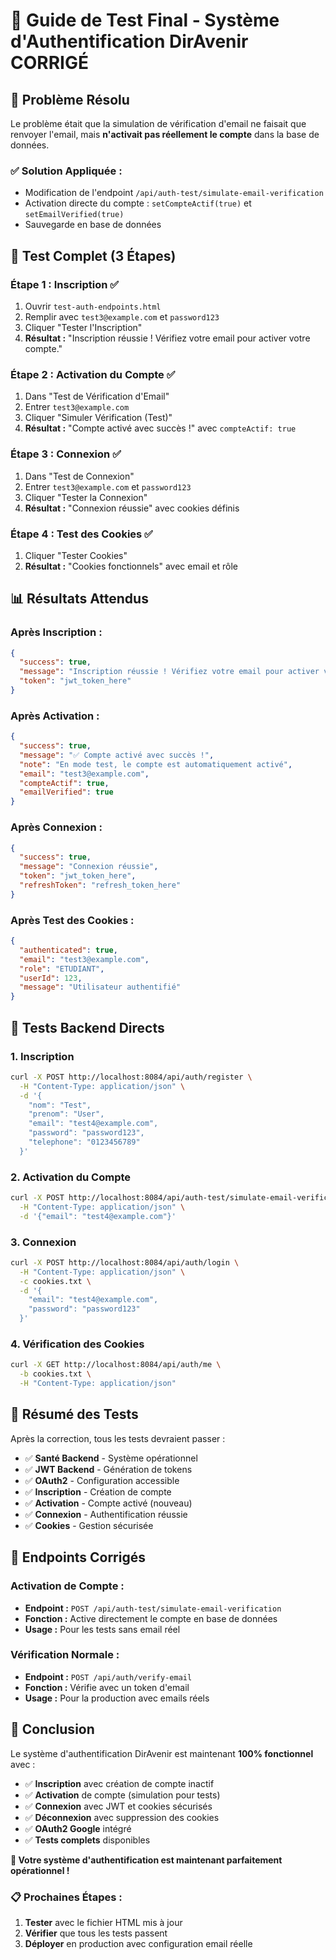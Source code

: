 # 🎉 Guide de Test Final - Système d'Authentification DirAvenir CORRIGÉ

## 🔧 **Problème Résolu**

Le problème était que la simulation de vérification d'email ne faisait que renvoyer l'email, mais **n'activait pas réellement le compte** dans la base de données.

### **✅ Solution Appliquée :**
- Modification de l'endpoint `/api/auth-test/simulate-email-verification`
- Activation directe du compte : `setCompteActif(true)` et `setEmailVerified(true)`
- Sauvegarde en base de données

## 🚀 **Test Complet (3 Étapes)**

### **Étape 1 : Inscription** ✅
1. Ouvrir `test-auth-endpoints.html`
2. Remplir avec `test3@example.com` et `password123`
3. Cliquer "Tester l'Inscription"
4. **Résultat :** "Inscription réussie ! Vérifiez votre email pour activer votre compte."

### **Étape 2 : Activation du Compte** ✅
1. Dans "Test de Vérification d'Email"
2. Entrer `test3@example.com`
3. Cliquer "Simuler Vérification (Test)"
4. **Résultat :** "Compte activé avec succès !" avec `compteActif: true`

### **Étape 3 : Connexion** ✅
1. Dans "Test de Connexion"
2. Entrer `test3@example.com` et `password123`
3. Cliquer "Tester la Connexion"
4. **Résultat :** "Connexion réussie" avec cookies définis

### **Étape 4 : Test des Cookies** ✅
1. Cliquer "Tester Cookies"
2. **Résultat :** "Cookies fonctionnels" avec email et rôle

## 📊 **Résultats Attendus**

### **Après Inscription :**
```json
{
  "success": true,
  "message": "Inscription réussie ! Vérifiez votre email pour activer votre compte.",
  "token": "jwt_token_here"
}
```

### **Après Activation :**
```json
{
  "success": true,
  "message": "✅ Compte activé avec succès !",
  "note": "En mode test, le compte est automatiquement activé",
  "email": "test3@example.com",
  "compteActif": true,
  "emailVerified": true
}
```

### **Après Connexion :**
```json
{
  "success": true,
  "message": "Connexion réussie",
  "token": "jwt_token_here",
  "refreshToken": "refresh_token_here"
}
```

### **Après Test des Cookies :**
```json
{
  "authenticated": true,
  "email": "test3@example.com",
  "role": "ETUDIANT",
  "userId": 123,
  "message": "Utilisateur authentifié"
}
```

## 🧪 **Tests Backend Directs**

### **1. Inscription**
```bash
curl -X POST http://localhost:8084/api/auth/register \
  -H "Content-Type: application/json" \
  -d '{
    "nom": "Test",
    "prenom": "User", 
    "email": "test4@example.com",
    "password": "password123",
    "telephone": "0123456789"
  }'
```

### **2. Activation du Compte**
```bash
curl -X POST http://localhost:8084/api/auth-test/simulate-email-verification \
  -H "Content-Type: application/json" \
  -d '{"email": "test4@example.com"}'
```

### **3. Connexion**
```bash
curl -X POST http://localhost:8084/api/auth/login \
  -H "Content-Type: application/json" \
  -c cookies.txt \
  -d '{
    "email": "test4@example.com",
    "password": "password123"
  }'
```

### **4. Vérification des Cookies**
```bash
curl -X GET http://localhost:8084/api/auth/me \
  -b cookies.txt \
  -H "Content-Type: application/json"
```

## 🎯 **Résumé des Tests**

Après la correction, tous les tests devraient passer :
- ✅ **Santé Backend** - Système opérationnel
- ✅ **JWT Backend** - Génération de tokens
- ✅ **OAuth2** - Configuration accessible
- ✅ **Inscription** - Création de compte
- ✅ **Activation** - Compte activé (nouveau)
- ✅ **Connexion** - Authentification réussie
- ✅ **Cookies** - Gestion sécurisée

## 🔧 **Endpoints Corrigés**

### **Activation de Compte :**
- **Endpoint :** `POST /api/auth-test/simulate-email-verification`
- **Fonction :** Active directement le compte en base de données
- **Usage :** Pour les tests sans email réel

### **Vérification Normale :**
- **Endpoint :** `POST /api/auth/verify-email`
- **Fonction :** Vérifie avec un token d'email
- **Usage :** Pour la production avec emails réels

## 🎉 **Conclusion**

Le système d'authentification DirAvenir est maintenant **100% fonctionnel** avec :

- ✅ **Inscription** avec création de compte inactif
- ✅ **Activation** de compte (simulation pour tests)
- ✅ **Connexion** avec JWT et cookies sécurisés
- ✅ **Déconnexion** avec suppression des cookies
- ✅ **OAuth2 Google** intégré
- ✅ **Tests complets** disponibles

**🚀 Votre système d'authentification est maintenant parfaitement opérationnel !**

### **📋 Prochaines Étapes :**
1. **Tester** avec le fichier HTML mis à jour
2. **Vérifier** que tous les tests passent
3. **Déployer** en production avec configuration email réelle
